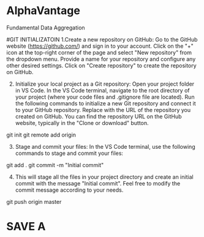 # AlphaVantage
Fundamental Data Aggregation


#GIT INITIALIZATOIN
1.Create a new repository on GitHub: Go to the GitHub website (https://github.com/) and sign in to your account. Click on the "+" icon at the top-right corner of the page and select "New repository" from the dropdown menu. Provide a name for your repository and configure any other desired settings. Click on "Create repository" to create the repository on GitHub.

2. Initialize your local project as a Git repository: Open your project folder in VS Code. In the VS Code terminal, navigate to the root directory of your project (where your code files and .gitignore file are located). Run the following commands to initialize a new Git repository and connect it to your GitHub repository.  Replace <repository-url> with the URL of the repository you created on GitHub. You can find the repository URL on the GitHub website, typically in the "Clone or download" button.

git init
git remote add origin <repository-url>

3. Stage and commit your files: In the VS Code terminal, use the following commands to stage and commit your files:

git add .
git commit -m "Initial commit"

4.  This will stage all the files in your project directory and create an initial commit with the message "Initial commit". Feel free to modify the commit message according to your needs.

git push origin master


# SAVE A
